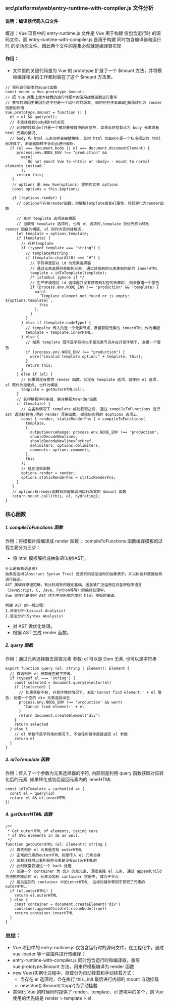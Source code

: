 ### src\platforms\web\entry-runtime-with-compiler.js 文件分析

#### 说明：编译器代码入口文件

概述：Vue 项目中的 entry-runtime.js 文件是 Vue 用于构建 仅包含运行时 的源码文件，而 entry-runtime-with-compiler.js 是用于构建 同时包含编译器和运行时 的全功能文件。因此两个文件的差集必然就是编译器实现

#### 作用：

- 文件里的关键代码是为 Vue 的 prototype 扩展了一个 $mount 方法，并将模板编译相关的工作都封装在了这个 $mount 方法里。

```
// 保存运行版本的mount函数
const mount = Vue.prototype.$mount;
// 把 Vue 原型上原本挂载的运行时版本的渲染挂载函数进行重写
// 重写的原因主要因为这不但是一个运行时的版本, 同时也担作着编译模版转化为 render 函数的作用
Vue.prototype.$mount = function () {
  el = el && query(el);
  // 不能挂载到body和html标签
  // 此时的挂载点el只是一个被将要被替换的占位符. 如果此时挂载点为 body 元素或者 html 元素的情况,
  // body 和 html 元素同样会被替换掉, 此时 html 页面则不是一个标准规定的 html 标准体了. 浏览器同样不会对此进行解析.
  if (el === document.body || el === document.documentElement) {
     process.env.NODE_ENV !== "production" &&
       warn(
         `Do not mount Vue to <html> or <body> - mount to normal elements instead.`
       );
     return this;
   }
   // options 是 new Vue(options) 提供的实参 options
   const options = this.$options;

   if (!options.render) {
     // options不存在render函数，则解析template或者el属性，将其转化为render函数
     ...
     // 先对 template 选项获取模版
     // 当既有 template 选项时, 也有 el 选项时,template 则优先作为转化 render 函数的模版, el 则作为实的挂载点.
     let template = options.template;
     if (template) {
       // 存在template
       if (typeof template === "string") {
         // template为string
         if (template.charAt(0) === "#") {
           // 字符串是否以 id 为元素选择器
           // 通过元素选择符获取到元素, 通过获取到的元素拿到内部的 innerHTML
           template = idToTemplate(template);
           /* istanbul ignore if */
           // 生产环境通过 id 选择器并没有获取到对应的元素时. 则会报错一个警告
           if (process.env.NODE_ENV !== "production" && !template) {
             warn(
               `Template element not found or is empty: ${options.template}`,
               this
             );
           }
         }
       } else if (template.nodeType) {
         // tempalte 传入的是一个元素节点，直接获取元素的 innerHTML 作为模版
         template = template.innerHTML;
       } else {
         // 如果 template 既不是字符串也不是元素节点并在开发环境下, 会报一个警告
         if (process.env.NODE_ENV !== "production") {
           warn("invalid template option:" + template, this);
         }
         return this;
       }
     } else if (el) {
       // 如果既没有提供 render 函数，又没有 template 选项，就使用 el 选项，el 既作为挂载点, 也作为模版
       template = getOuterHTML(el);
     }
     // 获得模板字符串后，编译模板为render函数
     if (template) {
       // 在各种情况下 template 成功获取之后. 通过 compileToFunctions 进行 ast 语法树转换,得到 render 泻染函数, 赋值到实例的 $options 选项上.
       const { render, staticRenderFns } = compileToFunctions(
         template,
         {
           outputSourceRange: process.env.NODE_ENV !== "production",
           shouldDecodeNewlines,
           shouldDecodeNewlinesForHref,
           delimiters: options.delimiters,
           comments: options.comments,
         },
         this
       );
       // 挂在渲染函数
       options.render = render;
       options.staticRenderFns = staticRenderFns;
     }
   }
   // options有render函数有则直接调用运行版本的 $mount 函数
   return mount.call(this, el, hydrating);
}
```

### 核心函数

##### 1. compileToFunctions 函数

作用：将模板片段编译成 render 函数；
compileToFunctions 函数编译模板的过程主要分为三步：

- 将 html 模板解析成抽象语法树(AST)。

```
什么是抽象语法树?
抽象语法树(Abstract Syntax Tree) 是源代码语法结构的抽象表示，并以树这种数据结构进行描述。
AST 属编译原理范畴，有比较成熟的理论基础，因此被广泛运用在对各种程序语言（JavaScript, C, Java, Python等等）的编译处理中。
Vue 同样也是使用 AST 作为中间形式完成对 html 模板的编译。
```

```
构建 AST 的一般过程:
1.词法分析(Lexical Analysis)
2.语法分析(Syntax Analysis)

```

- 对 AST 做优化处理。
- 根据 AST 生成 render 函数。

##### 2. query 函数

作用：通过元素选择器去获取元素
参数: el 可以是 Dom 无素, 也可以是字符串

```
export function query (el: string | Element): Element {
  // 首选判断 el 参数是否是字符串.
  if (typeof el === 'string') {
    const selected = document.querySelector(el)
    if (!selected) {
      // 如果获取不到, 开发环境的情况下, 发出'Cannot find element:' + el 警告. 创建一个空的 div 元素返回出去.
      process.env.NODE_ENV !== 'production' && warn(
        'Cannot find element:' + el
      )
      return document.createElement('div')
    }
    return selected
  } else {
    // el 参数不是字符串的情况下, 不做任何操作直接返回 el 参数
    return el
  }
}
```

##### 3. idToTemplate 函数

作用：传入了一个参数为元素选择器的字符, 内部则是利用 query 函数获取对应转化后的元素. 如果转化成功后返回元素内的 innerHTML

```
const idToTemplate = cached(id => {
  const el = query(id)
  return el && el.innerHTML
})
```

##### 4. getOuterHTML 函数

```
/**
 * Get outerHTML of elements, taking care
 * of SVG elements in IE as well.
 */
function getOuterHTML (el: Element): string {
  // 首先判断 el 元素是否有 outerHTML
  // 正常的元素的outerHTML 则是传入 el 元素自身
  // 函数注释可以看到有些元素是没有outerHTML的
  // 此时就需要通过一个 hack 处理
  // 创建一个 container 为 div 的空元素, 深度克隆 el 元素, 通过 appendChild 方法把克隆后的 el 元素添加到 cantainer 容器中, 成为子节点
  // 最后返回的 container 中的innerHTML, 这样的操作等同于获取了元素的 outerHTML.
  if (el.outerHTML) {
    return el.outerHTML
  } else {
    const container = document.createElement('div')
    container.appendChild(el.cloneNode(true))
    return container.innerHTML
  }
}
```

### 总结：

- Vue 项目中的 entry-runtime.js 仅包含运行时的源码文件，在工程化中，通过 vue-loader 等一些插件进行预编译；
- entry-runtime-with-compiler.js 同时包含运行时和编译器，重写 vue.prototype.$mount 方法，用来将模板编译为 render 函数
- new Vue()实例化过程中，挂载分为自动挂载和手动挂载方式：
  - 当存在 el 选项时，会在执行 this.\_init 最后进行内部的 mount 自动挂载
  - new Vue().$mount('#app')为手动挂载
- 实例化 Vue 的时候同时提供了 render、template、el 选项中的多个，则 Vue 使用的优先级是 render > template > el
